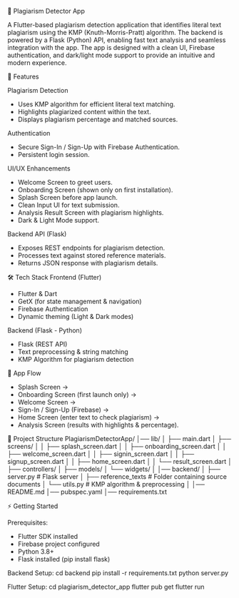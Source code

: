 📖 Plagiarism Detector App

A Flutter-based plagiarism detection application that identifies literal text plagiarism using the KMP (Knuth-Morris-Pratt) algorithm. The backend is powered by a Flask (Python) API, enabling fast text analysis and seamless integration with the app. The app is designed with a clean UI, Firebase authentication, and dark/light mode support to provide an intuitive and modern experience.

🚀 Features

Plagiarism Detection
- Uses KMP algorithm for efficient literal text matching.
- Highlights plagiarized content within the text.
- Displays plagiarism percentage and matched sources.

Authentication
- Secure Sign-In / Sign-Up with Firebase Authentication.
- Persistent login session.

UI/UX Enhancements
- Welcome Screen to greet users.
- Onboarding Screen (shown only on first installation).
- Splash Screen before app launch.
- Clean Input UI for text submission.
- Analysis Result Screen with plagiarism highlights.
- Dark & Light Mode support.

Backend API (Flask)
- Exposes REST endpoints for plagiarism detection.
- Processes text against stored reference materials.
- Returns JSON response with plagiarism details.

🛠️ Tech Stack
Frontend (Flutter)
- Flutter & Dart
- GetX (for state management & navigation)
- Firebase Authentication
- Dynamic theming (Light & Dark modes)

Backend (Flask - Python)
- Flask (REST API)
- Text preprocessing & string matching
- KMP Algorithm for plagiarism detection

📱 App Flow
- Splash Screen →
- Onboarding Screen (first launch only) →
- Welcome Screen →
- Sign-In / Sign-Up (Firebase) →
- Home Screen (enter text to check plagiarism) →
- Analysis Screen (results with highlights & percentage).

📂 Project Structure
PlagiarismDetectorApp/
│── lib/
│   ├── main.dart
│   ├── screens/
│   │   ├── splash_screen.dart
│   │   ├── onboarding_screen.dart
│   │   ├── welcome_screen.dart
│   │   ├── signin_screen.dart
│   │   ├── signup_screen.dart
│   │   ├── home_screen.dart
│   │   └── result_screen.dart
│   ├── controllers/
│   ├── models/
│   └── widgets/
│
│── backend/
│   ├── server.py       # Flask server
│   ├── reference_texts # Folder containing source documents
│   └── utils.py        # KMP algorithm & preprocessing
│
│── README.md
│── pubspec.yaml
│── requirements.txt

⚡ Getting Started

Prerequisites:
- Flutter SDK installed
- Firebase project configured
- Python 3.8+
- Flask installed (pip install flask)

Backend Setup:
cd backend
pip install -r requirements.txt
python server.py

Flutter Setup:
cd plagiarism_detector_app
flutter pub get
flutter run
